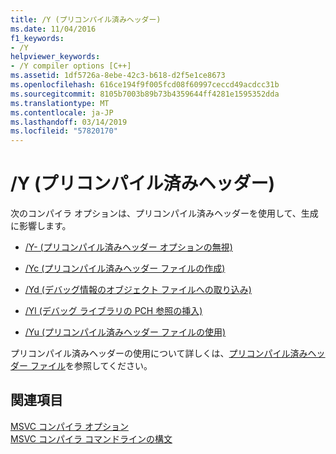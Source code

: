 ```yaml
---
title: /Y (プリコンパイル済みヘッダー)
ms.date: 11/04/2016
f1_keywords:
- /Y
helpviewer_keywords:
- /Y compiler options [C++]
ms.assetid: 1df5726a-8ebe-42c3-b618-d2f5e1ce8673
ms.openlocfilehash: 616ce194f9f005fcd08f60997ceccd49acdcc31b
ms.sourcegitcommit: 8105b7003b89b73b4359644ff4281e1595352dda
ms.translationtype: MT
ms.contentlocale: ja-JP
ms.lasthandoff: 03/14/2019
ms.locfileid: "57820170"
---
```

# <a name="y-precompiled-headers"></a>/Y (プリコンパイル済みヘッダー)

次のコンパイラ オプションは、プリコンパイル済みヘッダーを使用して、生成に影響します。

- [/Y- (プリコンパイル済みヘッダー オプションの無視)](y-ignore-precompiled-header-options.md)

- [/Yc (プリコンパイル済みヘッダー ファイルの作成)](yc-create-precompiled-header-file.md)

- [/Yd (デバッグ情報のオブジェクト ファイルへの取り込み)](yd-place-debug-information-in-object-file.md)

- [/Yl (デバッグ ライブラリの PCH 参照の挿入)](yl-inject-pch-reference-for-debug-library.md)

- [/Yu (プリコンパイル済みヘッダー ファイルの使用)](yu-use-precompiled-header-file.md)

プリコンパイル済みヘッダーの使用について詳しくは、[プリコンパイル済みヘッダー ファイル](../creating-precompiled-header-files.md)を参照してください。

## <a name="see-also"></a>関連項目

[MSVC コンパイラ オプション](compiler-options.md)<br/>
[MSVC コンパイラ コマンドラインの構文](compiler-command-line-syntax.md)
